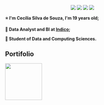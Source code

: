 <div align="center">
    <a href="https://www.linkedin.com/in/ceciliasilvads/" target="_blank"><img src="https://img.shields.io/badge/-LinkedIn-FD9089?style=for-the-badge&logo=linkedin&logoColor=white" target="_blank"></a>
    <a href="https://www.kaggle.com/cecliasdesouza" target="_blank"><img src="https://img.shields.io/badge/-Kaggle-FD9089?style=for-the-badge&logo=Kaggle&logoColor=white" target="_blank"></a>
    <a href="https://cecilia-silva.vercel.app/" target="_blank"><img src="https://img.shields.io/badge/-my%20website-FD9089?style=for-the-badge&logo=GoogleChrome&logoColor=white" target="_blank"></a> 
    <a href="https://www.hackerrank.com/ceciliasilvadsza" target="_blank"><img src="https://img.shields.io/badge/-hackerRank-FD9089?style=for-the-badge&logo=HackerRank&logoColor=white" target="_blank"></a> 
</div>


**⭐ I'm Cecília Silva de Souza, I'm 19 years old;**

**💼 Data Analyst and BI at [Indico](https://www.linkedin.com/company/indicobr);**

**🚀 Student of Data and Computing Sciences.**


## Portifolio

<a href="https://github.com/ceciliasilvads/portifolio">
  <img height="120em" src="https://github-readme-stats.vercel.app/api/pin/?username=ceciliasilvads&repo=portifolio&theme=dark" />
</a>

